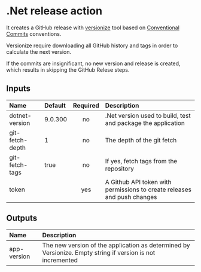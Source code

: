 # .Net release action

It creates a GitHub release with [versionize](https://github.com/versionize/versionize) tool based on [Conventional Commits](https://www.conventionalcommits.org/en/v1.0.0/) conventions.

Versionize require downloading all GitHub history and tags in order to calculate the next version.

If the commits are insignificant, no new version and release is created, which results in skipping the GitHub Relese steps.

## Inputs

| Name                    | Default   | Required | Description          |
| :---                    | :----     | :------: | :----                |
| dotnet-version          | 9.0.300   | no       | .Net version used to build, test and package the application |
| git-fetch-depth         | 1         | no       | The depth of the git fetch |
| git-fetch-tags          | true      | no       | If yes, fetch tags from the repository |
| token                   |           | yes       | A Github API token with permissions to create releases and push changes |

## Outputs

| Name                    | Description  |
| :---                    | :----        |
| app-version             | The new version of the application as determined by Versionize. Empty string if version is not incremented |
